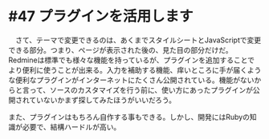 # #47 プラグインを活用します
　さて、テーマで変更できるのは、あくまでスタイルシートとJavaScriptで変更できる部分。つまり、ページが表示された後の、見た目の部分だけだ。
Redmineは標準でも様々な機能を持っているが、プラグインを追加することでより便利に使うことが出来る。入力を補助する機能、痒いところに手が届くような便利なプラグインがインターネットにたくさん公開されている。機能がないからと言って、ソースのカスタマイズを行う前に、使い方にあったプラグインが公開されていないかまず探してみたほうがいいだろう。

また、プラグインはもちろん自作する事もできる。しかし、開発にはRubyの知識が必要で、結構ハードルが高い。
